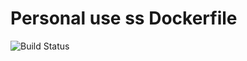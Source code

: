 # Personal use ss Dockerfile
![Build Status](https://travis-ci.org/fredliang44/ss_docker.svg?branch=master)
